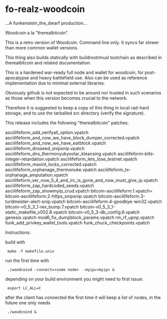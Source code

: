 # fo-realz-woodcoin

...A funkenstein_the_dwarf production...

Woodcoin a la "therealbitcoin".

This is a retro version of Woodcoin.  Command line only.
It syncs far slower than more common wallet versions.

This thing also builds statically with buildroot/musl toolchain as described 
in therealbitcoin and related documentation.

This is a hardened war-ready full node and wallet for woodcoin, 
for post-apocalypse and heavy battlefield use.
Also can be used as reference implementation due to minimal external libraries. 

Obviously github is not expected to be around nor trusted in such scenarios 
as those when this version becomes crucial to the network.
  
Therefore it is suggested to keep a copy of this thing in local rad-hard storage, 
and to use the tarballed src directory (verify the signature).

This release includes the following "therealbitcoin" patches:

asciilifeform_add_verifyall_option.vpatch
asciilifeform_and_now_we_have_block_dumper_corrected.vpatch
asciilifeform_and_now_we_have_eatblock.vpatch
asciilifeform_dnsseed_snipsnip.vpatch
asciilifeform_dns_thermonyukyoolar_kleansing.vpatch
asciilifeform-kills-integer-retardation.vpatch
asciilifeform_lets_lose_testnet.vpatch
asciilifeform_maxint_locks_corrected.vpatch
asciilifeform_orphanage_thermonuke.vpatch
asciilifeform_tx-orphanage_amputation.vpatch
asciilifeform_ver_now_5_4_and_irc_is_gone_and_now_must_give_ip.vpatch
asciilifeform_zap_hardcoded_seeds.vpatch
asciilifeform_zap_showmyip_crud.vpatch
bitcoin-asciilifeform.1.vpatch=
bitcoin-asciilifeform.2-https_snipsnip.vpatch
bitcoin-asciilifeform.3-turdmeister-alert-snip.vpatch
bitcoin-asciilifeform.4-goodbye-win32.vpatch
bitcoin-v0_5_3_1-rev_bump.7.vpatch
bitcoin-v0_5_3_1-static_makefile_v002.8.vpatch
bitcoin-v0_5_3-db_config.6.vpatch
genesis.vpatch
mod6_fix_dumpblock_params.vpatch
rm_rf_upnp.vpatch
funk_add_privkey_wallet_tools.vpatch
funk_chuck_checkpoints.vpatch

Instructions:  

build with 

     make -f makefile.unix

run the first time with 

     ./woodcoind -connect=<some node>  -myip=<myip> &

depending on your build environment you might need to first issue: 

     export LC_ALL=C

after the client has connected the first time it will keep a list of nodes, in the future one only needs

     ./woodcoind &











